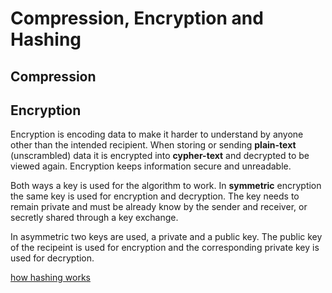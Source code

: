 # Compression, Encryption and Hashing

## Compression

## Encryption
Encryption is encoding data to make it harder to understand by anyone other than the intended recipient. When storing or sending **plain-text** (unscrambled) data it is encrypted into **cypher-text** and decrypted to be viewed again. Encryption keeps information secure and unreadable.

Both ways a key is used for the algorithm to work. In **symmetric** encryption the same key is used for encryption and decryption. The key needs to remain private and must be already know by the sender and receiver, or secretly shared through a key exchange.

In asymmetric two keys are used, a private and a public key. The public key of the recipeint is used for encryption and the corresponding private key is used for decryption.

[how hashing works](https://github.com/JachymT/a-level-cs-blog/blob/main/Computer%20Systems/1.4/1.4.2/Notes.md#hash-tables)

